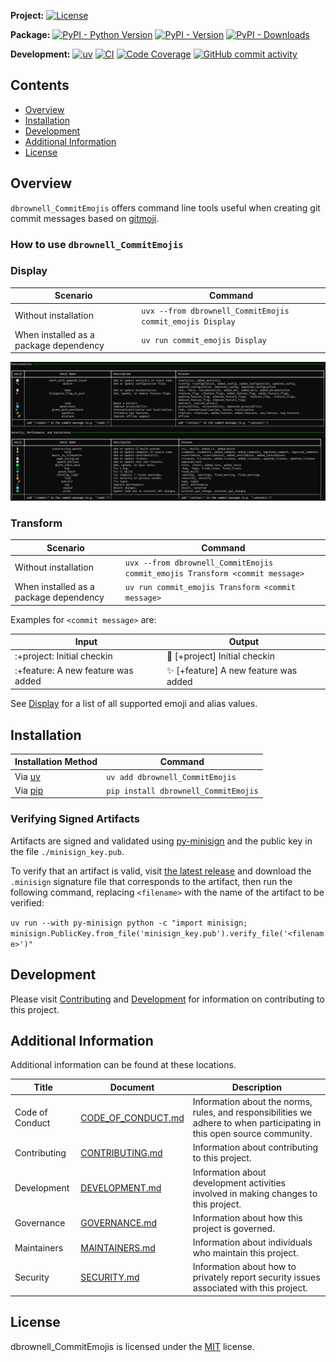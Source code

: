 **Project:**
[![License](https://img.shields.io/github/license/davidbrownell/dbrownell_CommitEmojis?color=dark-green)](https://github.com/davidbrownell/dbrownell_CommitEmojis/blob/master/LICENSE)

**Package:**
[![PyPI - Python Version](https://img.shields.io/pypi/pyversions/dbrownell_CommitEmojis?color=dark-green)](https://pypi.org/project/dbrownell_CommitEmojis/)
[![PyPI - Version](https://img.shields.io/pypi/v/dbrownell_CommitEmojis?color=dark-green)](https://pypi.org/project/dbrownell_CommitEmojis/)
[![PyPI - Downloads](https://img.shields.io/pypi/dm/dbrownell_CommitEmojis)](https://pypistats.org/packages/dbrownell_CommitEmojis)

**Development:**
[![uv](https://img.shields.io/endpoint?url=https://raw.githubusercontent.com/astral-sh/uv/main/assets/badge/v0.json)](https://github.com/astral-sh/uv)
[![CI](https://github.com/davidbrownell/dbrownell_CommitEmojis/actions/workflows/CICD.yml/badge.svg)](https://github.com/davidbrownell/dbrownell_CommitEmojis/actions/workflows/CICD.yml)
[![Code Coverage](https://img.shields.io/endpoint?url=https://gist.githubusercontent.com/davidbrownell/f15146b1b8fdc0a5d45ac0eb786a84f7/raw/dbrownell_CommitEmojis_code_coverage.json)](https://github.com/davidbrownell/dbrownell_CommitEmojis/actions)
[![GitHub commit activity](https://img.shields.io/github/commit-activity/y/davidbrownell/dbrownell_CommitEmojis?color=dark-green)](https://github.com/davidbrownell/dbrownell_CommitEmojis/commits/main/)

<!-- Content above this delimiter will be copied to the generated README.md file. DO NOT REMOVE THIS COMMENT, as it will cause regeneration to fail. -->

## Contents
- [Overview](#overview)
- [Installation](#installation)
- [Development](#development)
- [Additional Information](#additional-information)
- [License](#license)

## Overview
`dbrownell_CommitEmojis` offers command line tools useful when creating git commit messages based on [gitmoji](https://gitmoji.dev/).

### How to use `dbrownell_CommitEmojis`

### Display

| Scenario | Command |
| --- | --- |
| Without installation | `uvx --from dbrownell_CommitEmojis commit_emojis Display` |
| When installed as a package dependency | `uv run commit_emojis Display` |

![Display screenshot](https://github.com/davidbrownell/dbrownell_CommitEmojis/blob/main/.github/Images/Display.png)

### Transform

| Scenario | Command |
| --- | --- |
| Without installation | `uvx --from dbrownell_CommitEmojis commit_emojis Transform <commit message>` |
| When installed as a package dependency | `uv run commit_emojis Transform <commit message> ` |

Examples for `<commit message>` are:

| Input | Output |
| --- | --- |
| :+project: Initial checkin | 🎉 [+project] Initial checkin |
| :+feature: A new feature was added | ✨ [+feature] A new feature was added |

See [Display](#display) for a list of all supported emoji and alias values.

<!-- Content below this delimiter will be copied to the generated README.md file. DO NOT REMOVE THIS COMMENT, as it will cause regeneration to fail. -->

## Installation

| Installation Method | Command |
| --- | --- |
| Via [uv](https://github.com/astral-sh/uv) | `uv add dbrownell_CommitEmojis` |
| Via [pip](https://pip.pypa.io/en/stable/) | `pip install dbrownell_CommitEmojis` |

### Verifying Signed Artifacts
Artifacts are signed and validated using [py-minisign](https://github.com/x13a/py-minisign) and the public key in the file `./minisign_key.pub`.

To verify that an artifact is valid, visit [the latest release](https://github.com/davidbrownell/dbrownell_CommitEmojis/releases/latest) and download the `.minisign` signature file that corresponds to the artifact, then run the following command, replacing `<filename>` with the name of the artifact to be verified:

`uv run --with py-minisign python -c "import minisign; minisign.PublicKey.from_file('minisign_key.pub').verify_file('<filename>')"`

## Development
Please visit [Contributing](https://github.com/davidbrownell/dbrownell_CommitEmojis/blob/main/CONTRIBUTING.md) and [Development](https://github.com/davidbrownell/dbrownell_CommitEmojis/blob/main/DEVELOPMENT.md) for information on contributing to this project.

## Additional Information
Additional information can be found at these locations.

| Title | Document | Description |
| --- | --- | --- |
| Code of Conduct | [CODE_OF_CONDUCT.md](https://github.com/davidbrownell/dbrownell_CommitEmojis/blob/main/CODE_OF_CONDUCT.md) | Information about the norms, rules, and responsibilities we adhere to when participating in this open source community. |
| Contributing | [CONTRIBUTING.md](https://github.com/davidbrownell/dbrownell_CommitEmojis/blob/main/CONTRIBUTING.md) | Information about contributing to this project. |
| Development | [DEVELOPMENT.md](https://github.com/davidbrownell/dbrownell_CommitEmojis/blob/main/DEVELOPMENT.md) | Information about development activities involved in making changes to this project. |
| Governance | [GOVERNANCE.md](https://github.com/davidbrownell/dbrownell_CommitEmojis/blob/main/GOVERNANCE.md) | Information about how this project is governed. |
| Maintainers | [MAINTAINERS.md](https://github.com/davidbrownell/dbrownell_CommitEmojis/blob/main/MAINTAINERS.md) | Information about individuals who maintain this project. |
| Security | [SECURITY.md](https://github.com/davidbrownell/dbrownell_CommitEmojis/blob/main/SECURITY.md) | Information about how to privately report security issues associated with this project. |

## License
dbrownell_CommitEmojis is licensed under the <a href="https://choosealicense.com/licenses/MIT/" target="_blank">MIT</a> license.
